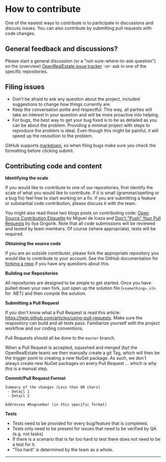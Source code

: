 # How to contribute

One of the easiest ways to contribute is to participate in discussions and discuss issues. You can also contribute by submitting pull requests with code changes.

## General feedback and discussions?
Please start a general discussion (or a "not-sure-where-to-ask question") on the (overview) [OpenRealEstate issue tracker](https://github.com/OpenRealEstate/OpenRealEstate/issues) -or- ask in one of the specific repositories.

## Filing issues
- Don't be afraid to ask any question about the project, included suggestions to change how things currently are. 
- Keep the conversation polite and respectful. This way, all parties will take an interest in your question and will be more proactive into helping.
- For bugs, the best way to get your bug fixed is to be as detailed as you can be about the problem. Providing a minimal project with steps to reproduce the problem is ideal. Even though this might be painful, it will speed up the resoultion to the problem.

GitHub supports [markdown](https://help.github.com/articles/github-flavored-markdown/), so when filing bugs make sure you check the formatting before clicking submit.

## Contributing code and content

**Identifying the scale**

If you would like to contribute to one of our repositories, first identify the scale of what you would like to contribute. If it is small (grammar/spelling or a bug fix) feel free to start working on a fix. If you are submitting a feature or substantial code contribution, please discuss it with the team. 

You might also read these two blogs posts on contributing code: [Open Source Contribution Etiquette](http://tirania.org/blog/archive/2010/Dec-31.html) by Miguel de Icaza and [Don't "Push" Your Pull Requests](https://www.igvita.com/2011/12/19/dont-push-your-pull-requests/) by Ilya Grigorik. Note that all code submissions will be reviewed and tested by team members. Of course (where appropriate), tests will be required.

**Obtaining the source code**

If you are an outside contributer, please fork the appropriate repository you would like to contribute to your account. See the GitHub documentation for [forking a repo](https://help.github.com/articles/fork-a-repo/) if you have any questions about this. 

**Building our Repositories**

All repositories are designed to be simple to get started. Once you have pulled down your own fork, just open up the solution file (`<something>.sln` for .NET) and then compile the solution.

**Submitting a Pull Request**

If you don't know what a Pull Request is read this article: https://help.github.com/articles/using-pull-requests. Make sure the respository can build and all tests pass. Familiarize yourself with the project workflow and our coding conventions. 

Pull Requests should all be done to the `master` branch.

When a Pull Request is accepted, squashed and merged (byt the OpenRealEstate team) we then manually create a git Tag, which will then be the trigger point to creating a new NuGet package. As such, we don't always create new NuGet packages on every Pull Request ... which is why this is a manual step. 

**Commit/Pull Request Format**

```
Summary of the changes (Less than 80 chars)
 - Detail 1
 - Detail 2

Addresses #bugnumber (in this specific format)
```

**Tests**

-  Tests need to be provided for every bug/feature that is completed.
-  Tests only need to be present for issues that need to be verified by QA (e.g. not tasks)
-  If there is a scenario that is far too hard to test there does not need to be a test for it.
  - "Too hard" is determined by the team as a whole.

---